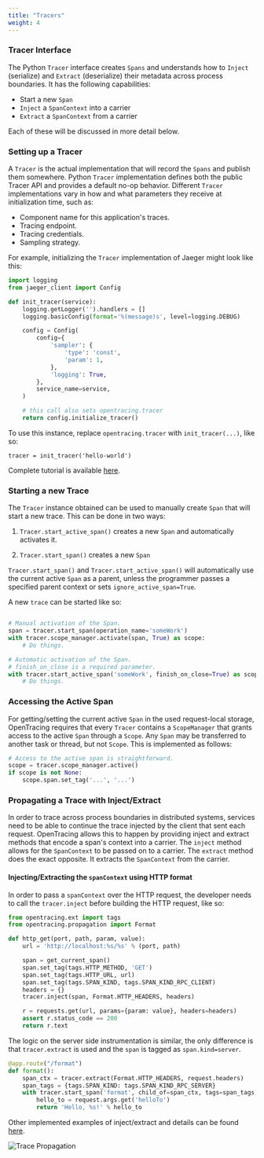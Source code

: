 ```yaml
---
title: "Tracers"
weight: 4
---
```


### Tracer Interface

The Python `Tracer` interface creates `Spans` and understands how to `Inject` (serialize) and `Extract` (deserialize) their metadata across process boundaries. It has the following capabilities:

- Start a new `Span`
- `Inject` a `SpanContext` into a carrier
- `Extract` a `SpanContext` from a carrier

Each of these will be discussed in more detail below.

### Setting up a Tracer

A `Tracer` is the actual implementation that will record the `Spans` and publish them somewhere. Python `Tracer` implementation defines both the public Tracer API and provides a default no-op behavior.
Different `Tracer` implementations vary in how and what parameters they receive at initialization time, such as:

- Component name for this application's traces.
- Tracing endpoint.
- Tracing credentials.
- Sampling strategy.

For example, initializing the `Tracer` implementation of Jaeger might look like this:

```python
import logging
from jaeger_client import Config

def init_tracer(service):
    logging.getLogger('').handlers = []
    logging.basicConfig(format='%(message)s', level=logging.DEBUG)

    config = Config(
        config={
            'sampler': {
                'type': 'const',
                'param': 1,
            },
            'logging': True,
        },
        service_name=service,
    )

    # this call also sets opentracing.tracer
    return config.initialize_tracer()
```

To use this instance, replace `opentracing.tracer` with `init_tracer(...)`, like so:

`tracer = init_tracer('hello-world')`

Complete tutorial is available [here](https://github.com/yurishkuro/opentracing-tutorial/tree/master/python/lesson01).

### Starting a new Trace
The `Tracer` instance obtained can be used to manually create `Span` that will start a new trace. This can be done in two ways:

1. `Tracer.start_active_span()` creates a new `Span` and automatically activates it.

2. `Tracer.start_span()` creates a new `Span`

`Tracer.start_span()` and `Tracer.start_active_span()` will automatically use the current active `Span` as a parent, unless the programmer passes a specified parent context or sets `ignore_active_span=True`.

A new `trace` can be started like so:

```Python

# Manual activation of the Span.
span = tracer.start_span(operation_name='someWork')
with tracer.scope_manager.activate(span, True) as scope:
    # Do things.

# Automatic activation of the Span.
# finish_on_close is a required parameter.
with tracer.start_active_span('someWork', finish_on_close=True) as scope:
    # Do things.

```

### Accessing the Active Span
For getting/setting the current active `Span` in the used request-local storage, OpenTracing requires that every `Tracer` contains a `ScopeManager` that grants access to the active `Span` through a `Scope`. Any `Span` may be transferred to another task or thread, but not `Scope`. This is implemented as follows:

```Python
# Access to the active span is straightforward.
scope = tracer.scope_manager.active()
if scope is not None:
    scope.span.set_tag('...', '...')
```

### Propagating a Trace with Inject/Extract
In order to trace across process boundaries in distributed systems, services need to be able to continue the trace injected by the client that sent each request. OpenTracing allows this to happen by providing inject and extract methods that encode a span's context into a carrier.
The `inject` method allows for the `SpanContext` to be passed on to a carrier. The `extract` method does the exact opposite. It extracts the `SpanContext` from the carrier.

#### Injecting/Extracting the `spanContext` using HTTP format
In order to pass a `spanContext` over the HTTP request, the developer needs to call the `tracer.inject` before building the HTTP request, like so:

```python
from opentracing.ext import tags
from opentracing.propagation import Format

def http_get(port, path, param, value):
    url = 'http://localhost:%s/%s' % (port, path)

    span = get_current_span()
    span.set_tag(tags.HTTP_METHOD, 'GET')
    span.set_tag(tags.HTTP_URL, url)
    span.set_tag(tags.SPAN_KIND, tags.SPAN_KIND_RPC_CLIENT)
    headers = {}
    tracer.inject(span, Format.HTTP_HEADERS, headers)

    r = requests.get(url, params={param: value}, headers=headers)
    assert r.status_code == 200
    return r.text

```

The logic on the server side instrumentation is similar, the only difference is that `tracer.extract` is used and the `span` is tagged as `span.kind=server`.

```python
@app.route("/format")
def format():
    span_ctx = tracer.extract(Format.HTTP_HEADERS, request.headers)
    span_tags = {tags.SPAN_KIND: tags.SPAN_KIND_RPC_SERVER}
    with tracer.start_span('format', child_of=span_ctx, tags=span_tags):
        hello_to = request.args.get('helloTo')
        return 'Hello, %s!' % hello_to

```

Other implemented examples of inject/extract and details can be found [here](../inject-extract).

![Trace Propagation](/img/overview:tracers/Extract.png)
